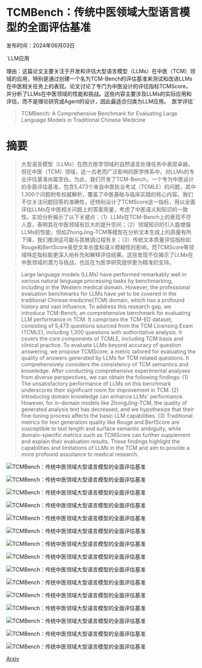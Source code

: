 # TCMBench：传统中医领域大型语言模型的全面评估基准

发布时间：2024年06月03日

`LLM应用

理由：这篇论文主要关注于开发和评估大型语言模型（LLMs）在中医（TCM）领域的应用，特别是通过创建一个名为TCM-Bench的评估基准来测试和改进LLMs在中医相关任务上的表现。论文讨论了专门为中医设计的评估指标TCMScore，并分析了LLMs在中医领域的性能和挑战。这些内容主要涉及LLMs的实际应用和评估，而不是理论研究或Agent的设计，因此最适合归类为LLM应用。` `医学评估`

> TCMBench: A Comprehensive Benchmark for Evaluating Large Language Models in Traditional Chinese Medicine

# 摘要

> 大型语言模型（LLMs）在西方医学领域的自然语言处理任务中表现卓越，但在中医（TCM）领域，这一古老而广泛影响的医学体系中，对LLMs的专业评估基准尚属空白。为此，我们开发了TCM-Bench，一个专为中医设计的全面评估基准，包含5,473个来自中医执业考试（TCMLE）的问题，其中1,300个问题附有权威解析，覆盖了中医基础与临床实践的核心内容。我们不仅关注问题回答的准确性，还特别设计了TCMScore这一指标，用以全面评估LLMs在中医相关问题上的答案质量，考虑了中医语义和知识的一致性。实验分析揭示了以下关键点：（1）LLMs在TCM-Bench上的表现不尽人意，表明其在中医领域有巨大的提升空间；（2）领域知识的引入能增强LLMs的性能，但如ZhongJing-TCM等模型在分析文本生成上的质量有所下降，我们推测这可能与其微调过程有关；（3）传统文本质量评估指标如Rouge和BertScore易受文本长度和语义模糊性的影响，而TCMScore等领域特定指标能更深入地补充和解释评估结果。这些发现不仅揭示了LLMs在中医领域的潜力与挑战，也旨在为医学研究提供更为精准的支持。

> Large language models (LLMs) have performed remarkably well in various natural language processing tasks by benchmarking, including in the Western medical domain. However, the professional evaluation benchmarks for LLMs have yet to be covered in the traditional Chinese medicine(TCM) domain, which has a profound history and vast influence. To address this research gap, we introduce TCM-Bench, an comprehensive benchmark for evaluating LLM performance in TCM. It comprises the TCM-ED dataset, consisting of 5,473 questions sourced from the TCM Licensing Exam (TCMLE), including 1,300 questions with authoritative analysis. It covers the core components of TCMLE, including TCM basis and clinical practice. To evaluate LLMs beyond accuracy of question answering, we propose TCMScore, a metric tailored for evaluating the quality of answers generated by LLMs for TCM related questions. It comprehensively considers the consistency of TCM semantics and knowledge. After conducting comprehensive experimental analyses from diverse perspectives, we can obtain the following findings: (1) The unsatisfactory performance of LLMs on this benchmark underscores their significant room for improvement in TCM. (2) Introducing domain knowledge can enhance LLMs' performance. However, for in-domain models like ZhongJing-TCM, the quality of generated analysis text has decreased, and we hypothesize that their fine-tuning process affects the basic LLM capabilities. (3) Traditional metrics for text generation quality like Rouge and BertScore are susceptible to text length and surface semantic ambiguity, while domain-specific metrics such as TCMScore can further supplement and explain their evaluation results. These findings highlight the capabilities and limitations of LLMs in the TCM and aim to provide a more profound assistance to medical research.

![TCMBench：传统中医领域大型语言模型的全面评估基准](../../../paper_images/2406.01126/x1.png)

![TCMBench：传统中医领域大型语言模型的全面评估基准](../../../paper_images/2406.01126/KP_result_intro.png)

![TCMBench：传统中医领域大型语言模型的全面评估基准](../../../paper_images/2406.01126/x2.png)

![TCMBench：传统中医领域大型语言模型的全面评估基准](../../../paper_images/2406.01126/Kp_classification.png)

![TCMBench：传统中医领域大型语言模型的全面评估基准](../../../paper_images/2406.01126/KP_result2.png)

![TCMBench：传统中医领域大型语言模型的全面评估基准](../../../paper_images/2406.01126/x3.png)

![TCMBench：传统中医领域大型语言模型的全面评估基准](../../../paper_images/2406.01126/x4.png)

![TCMBench：传统中医领域大型语言模型的全面评估基准](../../../paper_images/2406.01126/human.png)

![TCMBench：传统中医领域大型语言模型的全面评估基准](../../../paper_images/2406.01126/A1-2case.png)

![TCMBench：传统中医领域大型语言模型的全面评估基准](../../../paper_images/2406.01126/A3-case.png)

![TCMBench：传统中医领域大型语言模型的全面评估基准](../../../paper_images/2406.01126/B1-case.png)

![TCMBench：传统中医领域大型语言模型的全面评估基准](../../../paper_images/2406.01126/x5.png)

![TCMBench：传统中医领域大型语言模型的全面评估基准](../../../paper_images/2406.01126/x6.png)

![TCMBench：传统中医领域大型语言模型的全面评估基准](../../../paper_images/2406.01126/x7.png)

![TCMBench：传统中医领域大型语言模型的全面评估基准](../../../paper_images/2406.01126/x8.png)

[Arxiv](https://arxiv.org/abs/2406.01126)